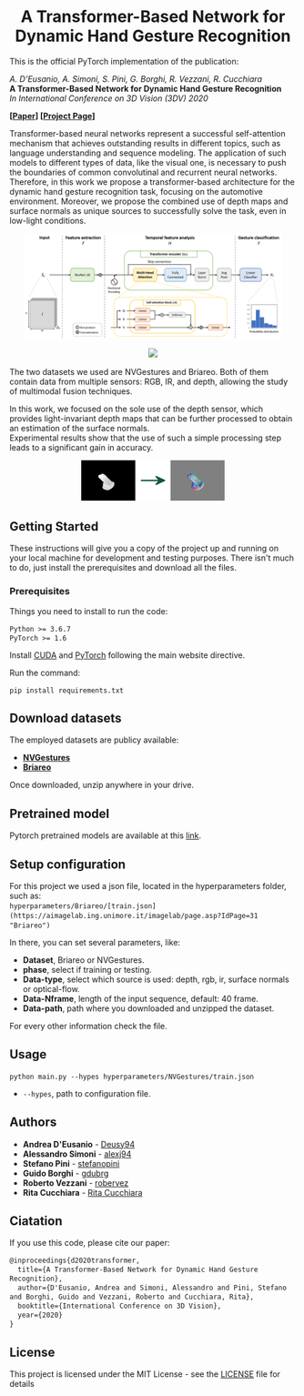 <h1 align="center">A Transformer-Based Network for Dynamic Hand Gesture Recognition</h1>

This is the official PyTorch implementation of the publication:

*A. D’Eusanio, A. Simoni, S. Pini, G. Borghi, R. Vezzani, R. Cucchiara*  
**A Transformer-Based Network for Dynamic Hand Gesture Recognition**  
*In International Conference on 3D Vision (3DV) 2020*

**[[Paper](https://iris.unimore.it/retrieve/handle/11380/1212263/282584/3DV_2020.pdf)]  [[Project Page](https://aimagelab.ing.unimore.it/imagelab/researchActivity.asp?idActivity=32)]**

Transformer-based neural networks represent a successful self-attention mechanism that achieves outstanding results in 
different topics, such as language understanding and sequence modeling. 
The application of such models to different types of data, like the visual one, is necessary to push the boundaries of 
common convolutinal and recurrent neural networks.  
Therefore, in this work we propose a transformer-based architecture for the dynamic hand gesture recognition task, 
focusing on the automotive environment.
Moreover, we propose the combined use of depth maps and surface normals as unique sources to successfully solve the 
task, even in low-light conditions.

<p align="center" width="100%">
  <img src="./img/model.png" width="90%" />
</p>
<p align="center" width="100%">
  <img src="./img/briareo2.gif" width="70%" />
</p>

The two datasets we used are NVGestures and Briareo. Both of them contain data from multiple sensors: RGB, IR, and 
depth, allowing the study of multimodal fusion techniques.

In this work, we focused on the sole use of the depth sensor, which provides light-invariant depth maps that can be 
further processed to obtain an estimation of the surface normals.  
Experimental results show that the use of such a simple processing step leads to a significant gain in accuracy.

<p align="center" width="100%">
  <img src="./img/example_2.png" width="50%" />
</p>


## Getting Started
These instructions will give you a copy of the project up and running on your local machine for development and testing 
purposes. There isn't much to do, just install the prerequisites and download all the files.

### Prerequisites
Things you need to install to run the code:

```
Python >= 3.6.7
PyTorch >= 1.6
```

Install [CUDA](https://developer.nvidia.com/cuda-zone) and [PyTorch](https://pytorch.org/) following the main website directive.

Run the command:
```
pip install requirements.txt
```

## Download datasets
The employed datasets are publicy available: 
- **[NVGestures](https://research.nvidia.com/publication/online-detection-and-classification-dynamic-hand-gestures-recurrent-3d-convolutional "NVIDIA Dynamic Hand Gesture Dataset")**
- **[Briareo](https://aimagelab.ing.unimore.it/imagelab/page.asp?IdPage=31 "Briareo Dataset")**

Once downloaded, unzip anywhere in your drive.

## Pretrained model
Pytorch pretrained models are available at this [link](https://drive.google.com/drive/folders/1VXRmAVNP6dgomkovNu2uaFqwwbLs_GE-?usp=sharing "Pretrained weights").

## Setup configuration
For this project we used a json file, located in the hyperparameters folder, such as:  
`hyperparameters/Briareo/[train.json](https://aimagelab.ing.unimore.it/imagelab/page.asp?IdPage=31 "Briareo")`

In there, you can set several parameters, like:

- **Dataset**, Briareo or NVGestures.
- **phase**, select if training or testing.
- **Data-type**, select which source is used: depth, rgb, ir, surface normals or optical-flow.
- **Data-Nframe**, length of the input sequence, default: 40 frame.
- **Data-path**, path where you downloaded and unzipped the dataset.

For every other information check the file.

## Usage
```
python main.py --hypes hyperparameters/NVGestures/train.json
```
- `--hypes`, path to configuration file.

## Authors

* **Andrea D'Eusanio** - [Deusy94](https://github.com/Deusy94)
* **Alessandro Simoni** - [alexj94](https://github.com/alexj94)
* **Stefano Pini** - [stefanopini](https://github.com/stefanopini)
* **Guido Borghi** - [gdubrg](https://github.com/gdubrg)
* **Roberto Vezzani** - [robervez](https://github.com/robervez)
* **Rita Cucchiara** - [Rita Cucchiara](https://aimagelab.ing.unimore.it/imagelab/person.asp?idpersona=1)

## Ciatation
If you use this code, please cite our paper:
```
@inproceedings{d2020transformer,
  title={A Transformer-Based Network for Dynamic Hand Gesture Recognition},
  author={D'Eusanio, Andrea and Simoni, Alessandro and Pini, Stefano and Borghi, Guido and Vezzani, Roberto and Cucchiara, Rita},
  booktitle={International Conference on 3D Vision},
  year={2020}
}
```

## License

This project is licensed under the MIT License - see the [LICENSE](LICENSE) file for details
